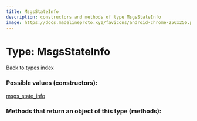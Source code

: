 ```yaml
---
title: MsgsStateInfo
description: constructors and methods of type MsgsStateInfo
image: https://docs.madelineproto.xyz/favicons/android-chrome-256x256.png
---
```

# Type: MsgsStateInfo  
[Back to types index](index.md)



### Possible values (constructors):

[msgs\_state\_info](../constructors/msgs_state_info.md)  



### Methods that return an object of this type (methods):



